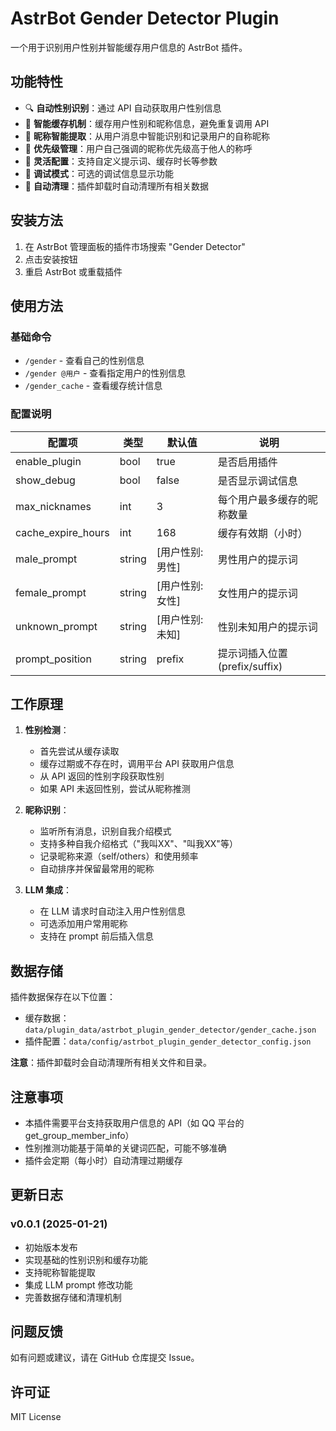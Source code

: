 # AstrBot Gender Detector Plugin

一个用于识别用户性别并智能缓存用户信息的 AstrBot 插件。

## 功能特性

- 🔍 **自动性别识别**：通过 API 自动获取用户性别信息
- 💾 **智能缓存机制**：缓存用户性别和昵称信息，避免重复调用 API
- 📝 **昵称智能提取**：从用户消息中智能识别和记录用户的自称昵称
- 🎯 **优先级管理**：用户自己强调的昵称优先级高于他人的称呼
- 🔧 **灵活配置**：支持自定义提示词、缓存时长等参数
- 🐛 **调试模式**：可选的调试信息显示功能
- 🧹 **自动清理**：插件卸载时自动清理所有相关数据

## 安装方法

1. 在 AstrBot 管理面板的插件市场搜索 "Gender Detector"
2. 点击安装按钮
3. 重启 AstrBot 或重载插件

## 使用方法

### 基础命令

- `/gender` - 查看自己的性别信息
- `/gender @用户` - 查看指定用户的性别信息
- `/gender_cache` - 查看缓存统计信息

### 配置说明

| 配置项 | 类型 | 默认值 | 说明 |
|--------|------|--------|------|
| enable_plugin | bool | true | 是否启用插件 |
| show_debug | bool | false | 是否显示调试信息 |
| max_nicknames | int | 3 | 每个用户最多缓存的昵称数量 |
| cache_expire_hours | int | 168 | 缓存有效期（小时） |
| male_prompt | string | [用户性别: 男性] | 男性用户的提示词 |
| female_prompt | string | [用户性别: 女性] | 女性用户的提示词 |
| unknown_prompt | string | [用户性别: 未知] | 性别未知用户的提示词 |
| prompt_position | string | prefix | 提示词插入位置 (prefix/suffix) |

## 工作原理

1. **性别检测**：
   - 首先尝试从缓存读取
   - 缓存过期或不存在时，调用平台 API 获取用户信息
   - 从 API 返回的性别字段获取性别
   - 如果 API 未返回性别，尝试从昵称推测

2. **昵称识别**：
   - 监听所有消息，识别自我介绍模式
   - 支持多种自我介绍格式（"我叫XX"、"叫我XX"等）
   - 记录昵称来源（self/others）和使用频率
   - 自动排序并保留最常用的昵称

3. **LLM 集成**：
   - 在 LLM 请求时自动注入用户性别信息
   - 可选添加用户常用昵称
   - 支持在 prompt 前后插入信息

## 数据存储

插件数据保存在以下位置：
- 缓存数据：`data/plugin_data/astrbot_plugin_gender_detector/gender_cache.json`
- 插件配置：`data/config/astrbot_plugin_gender_detector_config.json`

**注意**：插件卸载时会自动清理所有相关文件和目录。

## 注意事项

- 本插件需要平台支持获取用户信息的 API（如 QQ 平台的 get_group_member_info）
- 性别推测功能基于简单的关键词匹配，可能不够准确
- 插件会定期（每小时）自动清理过期缓存

## 更新日志

### v0.0.1 (2025-01-21)
- 初始版本发布
- 实现基础的性别识别和缓存功能
- 支持昵称智能提取
- 集成 LLM prompt 修改功能
- 完善数据存储和清理机制

## 问题反馈

如有问题或建议，请在 GitHub 仓库提交 Issue。

## 许可证

MIT License
